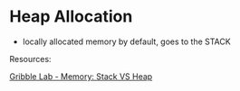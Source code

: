 # Heap Allocation
* locally allocated memory by default, goes to the STACK


Resources:

[Gribble Lab - Memory: Stack VS Heap](http://gribblelab.org/CBootcamp/7_Memory_Stack_vs_Heap.html)
